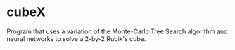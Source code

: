 # cubeX
Program that uses a variation of the Monte-Carlo Tree Search algorithm and neural networks to solve a 2-by-2 Rubik's cube.
